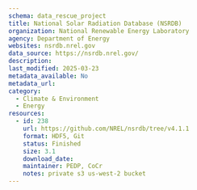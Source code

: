 ```yaml
---
schema: data_rescue_project 
title: National Solar Radiation Database (NSRDB)
organization: National Renewable Energy Laboratory
agency: Department of Energy
websites: nsrdb.nrel.gov
data_source: https://nsrdb.nrel.gov/
description: 
last_modified: 2025-03-23
metadata_available: No
metadata_url: 
category:
  - Climate & Environment 
  - Energy 
resources:
  - id: 238
    url: https://github.com/NREL/nsrdb/tree/v4.1.1
    format: HDF5, Git
    status: Finished
    size: 3.1
    download_date: 
    maintainer: PEDP, CoCr
    notes: private s3 us-west-2 bucket
---
```

